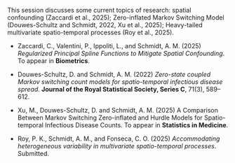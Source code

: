 This session discusses some current topics of research: spatial confounding (Zaccardi et al., 2025); Zero-inflated Markov Switching Model (Douwes-Schultz and Schmidt, 2022, Xu et al., 2025); Heavy-tailed multivariate spatio-temporal processes (Roy et al., 2025).

- Zaccardi, C., Valentini, P., Ippoliti, L., and Schmidt, A. M. (2025) _Regularized Principal Spline Functions to Mitigate Spatial Confounding_. To appear in **Biometrics**.
  
- Douwes-Schultz, D. and Schmidt, A. M. (2022) _Zero-state coupled Markov switching count models for spatio-temporal infectious disease spread_. **Journal of the Royal Statistical Society, Series C**, 
  71(3), 589–612.
  
- Xu, M., Douwes-Schultz, D. and Schmidt, A. M. (2025) A Comparison Between Markov Switching Zero-inflated and Hurdle Models for Spatio-temporal Infectious Disease Counts. To appear in **Statistics in Medicine**.
  
- Roy, P. K., Schmidt, A. M., and Fonseca, C. O. (2025) _Accommodating heterogeneous variability in multivariate spatio-temporal processes_. Submitted.

